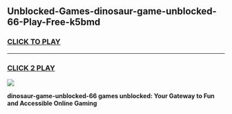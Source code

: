 
## Unblocked-Games-dinosaur-game-unblocked-66-Play-Free-k5bmd
<h3>
<a href="https://premium76.site?title=dinosaur-game-unblocked-66&ref=19M">CLICK TO PLAY</a></h3>
<hr>

<h3>
<a href="https://premium76.site?title=dinosaur-game-unblocked-66&ref=19M">CLICK 2 PLAY</a>
  
</h3>

<a href="https://premium76.site?title=dinosaur-game-unblocked-66&ref=19M"><img src="https://clearcache.store/games.png"></a>


**dinosaur-game-unblocked-66 games unblocked: Your Gateway to Fun and Accessible Online Gaming**
